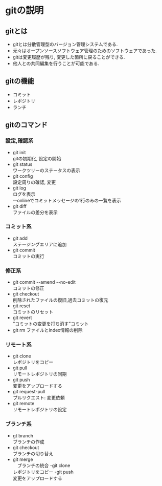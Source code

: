 # gitの説明

## gitとは
- gitとは分散管理型のバージョン管理システムである.
- 元々はオープンソースソフトウェア管理のためのソフトウェアであった.
- gitは変更履歴が残り, 変更した箇所に戻ることができる.
- 他人との共同編集を行うことが可能である. 

## gitの機能

- コミット
- レポジトリ
- ランチ


## gitのコマンド

### 設定,確認系
- git init<br>
  gitの初期化, 設定の開始
- git status<br>
  ワークツリーのステータスの表示
- git config<br>
  設定周りの確認, 変更
- git log<br>
  ログを表示<br>
  --onlineでコミットメッセージの1行のみの一覧を表示
- git diff<br>
  ファイルの差分を表示

### コミット系
- git add<br>
  ステージングエリアに追加
- git commit<br>
  コミットの実行

### 修正系
- git commit --amend --no-edit<br>
  コミットの修正
- git checkout<br>
  削除されたファイルの復旧,過去コミットの復元
- git reset<br>
  コミットのリセット
- git revert<br>
  "コミットの変更を打ち消す"コミット
- git rm
  ファイルとindex情報の削除


### リモート系
- git clone<br>
  レポジトリをコピー
- git pull<br>
  リモートレポジトリの同期
- git push<br>
  変更をアップロードする
- git request-pull<br>
  プルリクエスト: 変更依頼
- git remote<br>
  リモートレポジトリの設定

### ブランチ系
- gt branch<br>
  ブランチの作成
- git checkout<br>
  ブランチの切り替え
- git merge<br>
　ブランチの統合
-git clone <br>
  レポジトリをコピー
-git push<br>
  変更をアップロードする

  
